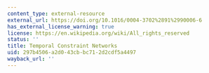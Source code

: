 ```yaml
---
content_type: external-resource
external_url: https://doi.org/10.1016/0004-3702%2891%2990006-6
has_external_license_warning: true
license: https://en.wikipedia.org/wiki/All_rights_reserved
status: ''
title: Temporal Constraint Networks
uid: 297b4506-a2d0-43cb-bc71-2d2cdf5a4497
wayback_url: ''
---
```

